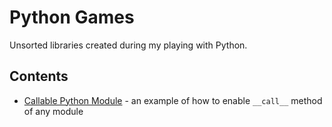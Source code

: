 Python Games
============

Unsorted libraries created during my playing with Python.

Contents
--------

* [Callable Python Module](make_module_callable) - an example of how to enable `__call__` method of any module
